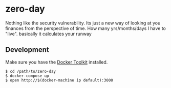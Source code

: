 # zero-day
Nothing like the security vulnerability. Its just a new way of looking at you finances from the perspective of time. How many yrs/months/days I have to \"live\".  basically it calculates your runway

## Development
Make sure you have the [Docker Toolkit](https://docs.docker.com/engine/installation/mac/#installation) installed.

```
$ cd /path/to/zero-day
$ docker-compose up
$ open http://$(docker-machine ip default):3000
```
